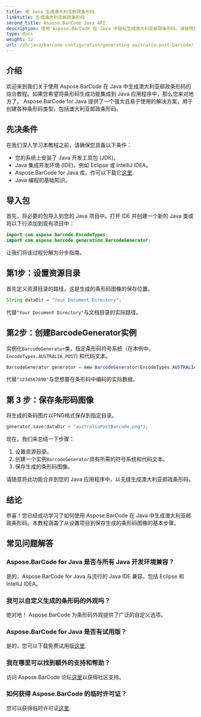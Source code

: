 ```yaml
---
title: 用 Java 生成澳大利亚邮政条形码
linktitle: 生成澳大利亚邮政条形码
second_title: Aspose.BarCode Java API
description: 使用 Aspose.BarCode 在 Java 中轻松生成澳大利亚邮政条形码。请按照我们的分步教程进行无缝集成。
type: docs
weight: 12
url: /zh/java/barcode-configuration/generating-australia-post-barcode/
---
```


## 介绍

欢迎来到我们关于使用 Aspose.BarCode 在 Java 中生成澳大利亚邮政条形码的综合教程。如果您希望将条形码生成功能集成到 Java 应用程序中，那么您来对地方了。 Aspose.BarCode for Java 提供了一个强大且易于使用的解决方案，用于创建各种条形码类型，包括澳大利亚邮政条形码。

## 先决条件

在我们深入学习本教程之前，请确保您具备以下条件：

- 您的系统上安装了 Java 开发工具包 (JDK)。
- Java 集成开发环境 (IDE)，例如 Eclipse 或 IntelliJ IDEA。
-  Aspose.BarCode for Java 库。你可以下载它[这里](https://releases.aspose.com/barcode/java/).
- Java 编程的基础知识。

## 导入包

首先，将必要的包导入到您的 Java 项目中。打开 IDE 并创建一个新的 Java 类或将以下行添加到现有项目中：

```java
import com.aspose.barcode.EncodeTypes;
import com.aspose.barcode.generation.BarcodeGenerator;
```

让我们将该过程分解为分步指南。

## 第1步：设置资源目录

首先定义资源目录的路径。这是生成的条形码图像的保存位置。

```java
String dataDir = "Your Document Directory";
```

代替`"Your Document Directory"`与文档目录的实际路径。

## 第2步：创建BarcodeGenerator实例

实例化`BarcodeGenerator`类，指定条形码符号系统（在本例中，`EncodeTypes.AUSTRALIA_POST`) 和代码文本。

```java
BarcodeGenerator generator = new BarcodeGenerator(EncodeTypes.AUSTRALIA_POST, "1234567890");
```

代替`"1234567890"`与您想要在条形码中编码的实际数据。

## 第 3 步：保存条形码图像

将生成的条码图片以PNG格式保存到指定目录。

```java
generator.save(dataDir + "australiaPostBarcode.png");
```

现在，我们来总结一下步骤：

1. 设置资源目录。
2. 创建一个实例`BarcodeGenerator`具有所需的符号系统和代码文本。
3. 保存生成的条形码图像。

请随意将此功能合并到您的 Java 应用程序中，以无缝生成澳大利亚邮政条形码。

## 结论

恭喜！您已经成功学习了如何使用 Aspose.BarCode 在 Java 中生成澳大利亚邮政条形码。本教程涵盖了从设置项目到保存生成的条形码图像的基本步骤。

## 常见问题解答

### Aspose.BarCode for Java 是否与所有 Java 开发环境兼容？
是的，Aspose.BarCode for Java 与流行的 Java IDE 兼容，包括 Eclipse 和 IntelliJ IDEA。

### 我可以自定义生成的条形码的外观吗？
绝对地！ Aspose.BarCode 为条形码外观提供了广泛的自定义选项。

### Aspose.BarCode for Java 是否有试用版？
是的，您可以下载免费试用版[这里](https://releases.aspose.com/).

### 我在哪里可以找到额外的支持和帮助？
访问 Aspose.BarCode 论坛[这里](https://forum.aspose.com/c/barcode/13)以获得社区支持。

### 如何获得 Aspose.BarCode 的临时许可证？
您可以获得临时许可证[这里](https://purchase.aspose.com/temporary-license/).